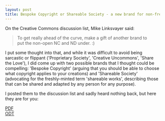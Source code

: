 ```yaml
---
layout: post
title: Bespoke Copyright or Shareable Society - a new brand for non-free Creative Commons licences
---
```


On the Creative Commons discussion list, Mike Linksvayer said:

<blockquote>To get really ahead of the curve, make a gift of another brand to put the non-open NC and ND under. :)</blockquote>

I put some thought into that, and while it was difficult to avoid being sarcastic or flippant ('Proprietary Society', 'Creative Uncommons', 'Share the Love'), I did come up with two possible brands that I thought could be compelling: 'Bespoke Copyright' (arguing that you should be able to choose what copyright applies to your creations) and 'Shareable Society' (advocating for the freshly-minted term 'shareable works', describing those that can be shared and adapted by any person for any purpose).

I posted them to the discussion list and sadly heard nothing back, but here they are for you:

<a href="http://fossilbank.wikidot.com/local--files/source:chris-sakkas/Shareable%20SocietyBespoke%20Copyright%20%281%29.pdf">PDF</a>  
<a href="http://fossilbank.wikidot.com/local--files/source:chris-sakkas/Shareable%20SocietyBespoke%20Copyright%20%282%29.odt">ODT</a>
